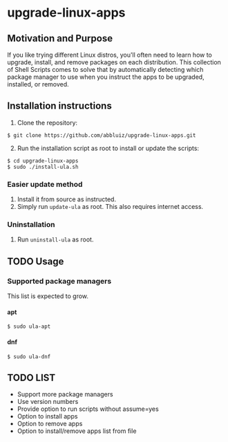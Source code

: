 # upgrade-linux-apps

## Motivation and Purpose

If you like trying different Linux distros, you'll often need to learn how to upgrade, install, and remove packages on each distribution. This collection of Shell Scripts comes to solve that by automatically detecting which package manager to use when you instruct the apps to be upgraded, installed, or removed.

## Installation instructions

1. Clone the repository:
```
$ git clone https://github.com/abbluiz/upgrade-linux-apps.git
```

2. Run the installation script as root to install or update the scripts:
```
$ cd upgrade-linux-apps
$ sudo ./install-ula.sh
```

### Easier update method

1. Install it from source as instructed.
2. Simply run `update-ula` as root. This also requires internet access.

### Uninstallation

1. Run `uninstall-ula` as root.

## TODO Usage

### Supported package managers

This list is expected to grow.

#### apt

```
$ sudo ula-apt
```

#### dnf

```
$ sudo ula-dnf
```

## TODO LIST
* Support more package managers
* Use version numbers
* Provide option to run scripts without assume=yes
* Option to install apps
* Option to remove apps
* Option to install/remove apps list from file 
